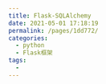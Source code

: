 ```yaml
---
title: Flask-SQLAlchemy
date: 2021-05-01 17:18:19
permalink: /pages/1dd772/
categories:
  - python
  - Flask框架
tags:
  - 
---
```


